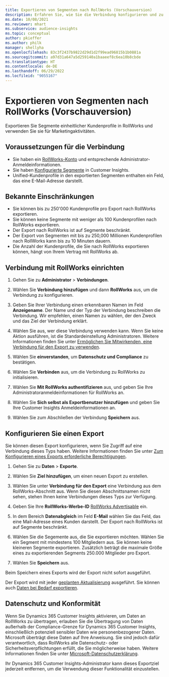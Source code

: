 ```yaml
---
title: Exportieren von Segmenten nach RollWorks (Vorschauversion)
description: Erfahren Sie, wie Sie die Verbindung konfigurieren und zu RollWorks exportieren.
ms.date: 10/08/2021
ms.reviewer: mhart
ms.subservice: audience-insights
ms.topic: conceptual
author: pkieffer
ms.author: philk
manager: shellyha
ms.openlocfilehash: 83c3f2437b9822d29d1d2f99ead96815b1b0881a
ms.sourcegitcommit: a97d31a647a5d259140a1baaeef8c6ea10b8cbde
ms.translationtype: HT
ms.contentlocale: de-DE
ms.lasthandoff: 06/29/2022
ms.locfileid: "9055167"
---
```

# <a name="export-segments-to-rollworks-preview"></a>Exportieren von Segmenten nach RollWorks (Vorschauversion)

Exportieren Sie Segmente einheitlicher Kundenprofile in RollWorks und verwenden Sie sie für Marketingaktivitäten. 

## <a name="prerequisites-for-a-connection"></a>Voraussetzungen für die Verbindung

-   Sie haben ein [RollWorks-Konto](https://www.rollworks.com/) und entsprechende Administrator-Anmeldeinformationen.
-   Sie haben [Konfigurierte Segmente](segments.md) in Customer Insights.
-   Unified-Kundenprofile in den exportierten Segmenten enthalten ein Feld, das eine E-Mail-Adresse darstellt.

## <a name="known-limitations"></a>Bekannte Einschränkungen

- Sie können bis zu 250'000 Kundenprofile pro Export nach RollWorks exportieren.
- Sie können keine Segmente mit weniger als 100 Kundenprofilen nach RollWorks exportieren. 
- Der Export nach RollWorks ist auf Segmente beschränkt.
- Der Export von Segmenten mit bis zu 250,000 Millionen Kundenprofilen nach RollWorks kann bis zu 10 Minuten dauern. 
- Die Anzahl der Kundenprofile, die Sie nach RollWorks exportieren können, hängt von Ihrem Vertrag mit RollWorks ab.

## <a name="set-up-connection-to-rollworks"></a>Verbindung mit RollWorks einrichten

1. Gehen Sie zu **Administrator** > **Verbindungen**.

1. Wählen Sie **Verbindung hinzufügen** und dann **RollWorks** aus, um die Verbindung zu konfigurieren.

1. Geben Sie Ihrer Verbindung einen erkennbaren Namen im Feld **Anzeigename**. Der Name und der Typ der Verbindung beschreiben die Verbindung. Wir empfehlen, einen Namen zu wählen, der den Zweck und das Ziel der Verbindung erklärt.

1. Wählen Sie aus, wer diese Verbindung verwenden kann. Wenn Sie keine Aktion ausführen, ist die Standardeinstellung Administratoren. Weitere Informationen finden Sie unter [Ermöglichen Sie Mitwirkenden, eine Verbindung für den Export zu verwenden](connections.md#allow-contributors-to-use-a-connection-for-exports).

1. Wählen Sie **einverstanden**, um **Datenschutz und Compliance** zu bestätigen.

1. Wählen Sie **Verbinden** aus, um die Verbindung zu RollWorks zu initialisieren.

1. Wählen Sie **Mit RollWorks authentifizieren** aus, und geben Sie Ihre Administratoranmeldeinformationen für RollWorks an.

1. Wählen Sie **Sich selbst als Exportbenutzer hinzufügen** und geben Sie Ihre Customer Insights Anmeldeinformationen an.

1. Wählen Sie zum Abschließen der Verbindung **Speichern** aus.

## <a name="configure-an-export"></a>Konfigurieren Sie einen Export

Sie können diesen Export konfigurieren, wenn Sie Zugriff auf eine Verbindung dieses Typs haben. Weitere Informationen finden Sie unter [Zum Konfigurieren eines Exports erforderliche Berechtigungen](export-destinations.md#set-up-a-new-export).

1. Gehen Sie zu **Daten** > **Exporte**.

1. Wählen Sie **Ziel hinzufügen**, um einen neuen Export zu erstellen.

1. Wählen Sie unter **Verbindung für den Export** eine Verbindung aus dem RollWorks-Abschnitt aus. Wenn Sie diesen Abschnittsnamen nicht sehen, stehen Ihnen keine Verbindungen dieses Typs zur Verfügung.

1. Geben Sie Ihre **RollWorks-Werbe-ID** [RollWorks Advertisable](https://help.adroll.com/hc/articles/212011838-Advertiser-Profiles) ein.

1. In dem Bereich **Datenabgleich** im Feld **E-Mail** wählen Sie das Feld, das eine Mail-Adresse eines Kunden darstellt. Der Export nach RollWorks ist auf Segmente beschränkt.

1. Wählen Sie die Segemente aus, die Sie exportieren möchten. Wählen Sie ein Segment mit mindestens 100 Mitgliedern aus. Sie können keine kleineren Segmente exportieren. Zusätzlich beträgt die maximale Größe eines zu exportierenden Segments 250.000 Mitglieder pro Export. 

1. Wählen Sie **Speichern** aus.

Beim Speichern eines Exports wird der Export nicht sofort ausgeführt.

Der Export wird mit jeder [geplanten Aktualisierung](system.md#schedule-tab) ausgeführt. Sie können auch [Daten bei Bedarf exportieren](export-destinations.md#run-exports-on-demand). 


## <a name="data-privacy-and-compliance"></a>Datenschutz und Konformität

Wenn Sie Dynamics 365 Customer Insights aktivieren, um Daten an RollWorks zu übertragen, erlauben Sie die Übertragung von Daten außerhalb der Compliance-Grenze für Dynamics 365 Customer Insights, einschließlich potenziell sensibler Daten wie personenbezogener Daten. Microsoft überträgt diese Daten auf Ihre Anweisung. Sie sind jedoch dafür verantwortlich, dass RollWorks alle Datenschutz- oder Sicherheitsverpflichtungen erfüllt, die Sie möglicherweise haben. Weitere Informationen finden Sie unter [Microsoft-Datenschutzerklärung](https://go.microsoft.com/fwlink/?linkid=396732).

Ihr Dynamics 365 Customer Insights-Administrator kann dieses Exportziel jederzeit entfernen, um die Verwendung dieser Funktionalität einzustellen.
